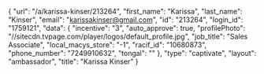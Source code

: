 {
    "url": "\/a\/karissa-kinser\/213264",
    "first_name": "Karissa",
    "last_name": "Kinser",
    "email": "karissakinser@gmail.com",
    "id": "213264",
    "login_id": "1759121",
    "data": {
        "incentive": "3",
        "auto_approve": true,
        "profilePhoto": "\/\/sitecdn.tvpage.com\/player\/logos\/default_profile.jpg",
        "job_title": "Sales Associate",
        "local_macys_store": "-1",
        "racif_id": "10680873",
        "phone_number": "7249910632",
        "tongal": ""
    },
    "type": "captivate",
    "layout": "ambassador",
    "title": "Karissa Kinser"
}